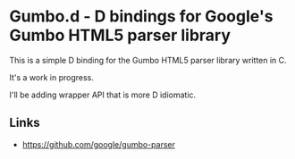 # Gumbo.d - D bindings for Google's Gumbo HTML5 parser library

This is a simple D binding for the Gumbo HTML5 parser library written in C.

It's a work in progress.

I'll be adding wrapper API that is more D idiomatic.

## Links
* https://github.com/google/gumbo-parser
